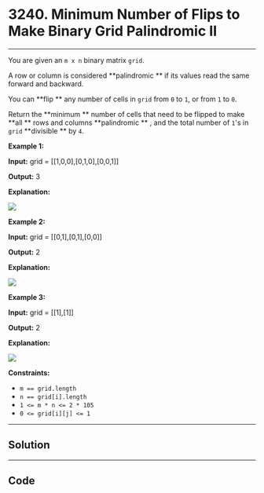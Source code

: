 # 3240. Minimum Number of Flips to Make Binary Grid Palindromic II

---

You are given an `m x n` binary matrix `grid`.

A row or column is considered **palindromic ** if its values read the same forward and backward.

You can **flip ** any number of cells in `grid` from `0` to `1`, or from `1` to `0`.

Return the **minimum ** number of cells that need to be flipped to make **all ** rows and columns **palindromic ** , and the total number of `1`'s in `grid` **divisible ** by `4`.

 

**Example 1:**

**Input:** grid = [[1,0,0],[0,1,0],[0,0,1]]

**Output:** 3

**Explanation:**

![](https://assets.leetcode.com/uploads/2024/08/01/image.png)

**Example 2:**

**Input:** grid = [[0,1],[0,1],[0,0]]

**Output:** 2

**Explanation:**

![](https://assets.leetcode.com/uploads/2024/07/08/screenshot-from-2024-07-09-01-37-48.png)

**Example 3:**

**Input:** grid = [[1],[1]]

**Output:** 2

**Explanation:**

![](https://assets.leetcode.com/uploads/2024/08/01/screenshot-from-2024-08-01-23-05-26.png)

 

**Constraints:**

  * `m == grid.length`
  * `n == grid[i].length`
  * `1 <= m * n <= 2 * 105`
  * `0 <= grid[i][j] <= 1`

---

## Solution



---

## Code
```python


```